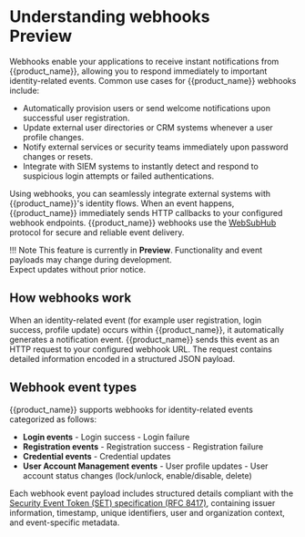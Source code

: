 # Understanding webhooks <div class="md-chip md-chip--preview"><span class="md-chip__label">Preview</span></div>

Webhooks enable your applications to receive instant notifications from {{product_name}}, allowing you to respond immediately to important identity-related events. Common use cases for {{product_name}} webhooks include:

- Automatically provision users or send welcome notifications upon successful user registration.
- Update external user directories or CRM systems whenever a user profile changes.
- Notify external services or security teams immediately upon password changes or resets.
- Integrate with SIEM systems to instantly detect and respond to suspicious login attempts or failed authentications.

Using webhooks, you can seamlessly integrate external systems with {{product_name}}'s identity flows. When an event happens, {{product_name}} immediately sends HTTP callbacks to your configured webhook endpoints. {{product_name}} webhooks use the [WebSubHub](https://websubhub.com/) protocol for secure and reliable event delivery.

!!! Note
      This feature is currently in **Preview**. Functionality and event payloads may change during development.  
      Expect updates without prior notice.

## How webhooks work

When an identity-related event (for example user registration, login success, profile update) occurs within {{product_name}}, it automatically generates a notification event. {{product_name}} sends this event as an HTTP request to your configured webhook URL. The request contains detailed information encoded in a structured JSON payload.

## Webhook event types

{{product_name}} supports webhooks for identity-related events categorized as follows:

- **Login events**
      - Login success
      - Login failure
- **Registration events**
      - Registration success
      - Registration failure
- **Credential events**
      - Credential updates
- **User Account Management events**
      - User profile updates
      - User account status changes (lock/unlock, enable/disable, delete)

Each webhook event payload includes structured details compliant with the [Security Event Token (SET) specification (RFC 8417)](https://datatracker.ietf.org/doc/html/rfc8417), containing issuer information, timestamp, unique identifiers, user and organization context, and event-specific metadata.
